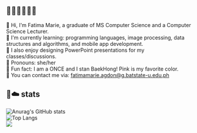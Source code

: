 ## 🩷🌸🌷🧸🎀🫧

<!--
**marieemoiselle/marieemoiselle** is a ✨ _special_ ✨ repository because its `README.md` (this file) appears on your GitHub profile.

Here are some ideas to get you started:

- 🔭 I’m currently working on ...
- 🌱 I’m currently learning ...
- 👯 I’m looking to collaborate on ...
- 🤔 I’m looking for help with ...
- 💬 Ask me about ...
- 📫 How to reach me: ...
- 😄 Pronouns: ...
- ⚡ Fun fact: ...
-->

🩷 Hi, I'm Fatima Marie, a graduate of MS Computer Science and a Computer Science Lecturer.<br/>
🌱 I'm currently learning: programming languages, image processing, data structures and algorithms, and mobile app development.<br/>
🌼 I also enjoy designing PowerPoint presentations for my classes/discussions.<br/>
🥰 Pronouns: she/her<br/>
🎀 Fun fact: I am a ONCE and I stan BaekHong! Pink is my favorite color.<br/>
💌 You can contact me via: fatimamarie.agdon@g.batstate-u.edu.ph

## 🏹☁️ stats

![Anurag's GitHub stats](https://github-readme-stats.vercel.app/api?username=marieemoiselle&show_icons=true&theme=dracula)<br/>
![Top Langs](https://github-readme-stats.vercel.app/api/top-langs/?username=marieemoiselle&layout=compact&theme=dracula) <br/>
[![](https://visitcount.itsvg.in/api?id=marieemoiselle&label=Profile%20Views&color=10&icon=4&pretty=false)](https://visitcount.itsvg.in)
